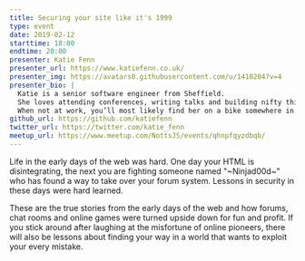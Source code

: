 ```yaml
---
title: Securing your site like it's 1999
type: event
date: 2019-02-12
starttime: 18:00
endtime: 20:00
presenter: Katie Fenn
presenter_url: https://www.katiefenn.co.uk/
presenter_img: https://avatars0.githubusercontent.com/u/1410204?v=4
presenter_bio: |
  Katie is a senior software engineer from Sheffield.
  She loves attending conferences, writing talks and building nifty things with the Web.
  When not at work, you’ll most likely find her on a bike somewhere in the Peak District.
github_url: https://github.com/katiefenn
twitter_url: https://twitter.com/katie_fenn
meetup_url: https://www.meetup.com/NottsJS/events/qhnpfqyzdbqb/
---
```


Life in the early days of the web was hard. One day your HTML is disintegrating, the next you are fighting someone named "~Ninjad00d~" who has found a way to take over your forum system. Lessons in security in these days were hard learned.

These are the true stories from the early days of the web and how forums, chat rooms and online games were turned upside down for fun and profit. If you stick around after laughing at the misfortune of online pioneers, there will also be lessons about finding your way in a world that wants to exploit your every mistake.
